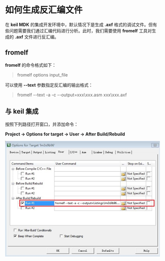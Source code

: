 # 如何生成反汇编文件

在 **keil MDK** 的集成开发环境中，默认情况下是生成 **.axf** 格式的调试文件。但有些问题需要我们通过汇编代码进行分析。此时，我们需要使用 **fromelf** 工具对生成的 **.axf** 文件进行反汇编。

## fromelf

**fromelf** 的命令格式如下：

> fromelf options input_file

可以使用 **--text** 参数指定反汇编的输出格式：

> fromelf --text -a -c --output=xxx\xxx.asm xxx\xxx.axf

## 与 keil 集成

按照下列路径打开窗口，并添加命令：

**Project -> Options for target -> User -> After Build/Rebuild**

![fromelf configure][1]

 [1]: ./images/fromelf_configure.jpg
